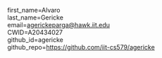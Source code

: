 first_name=Alvaro  
last_name=Gericke  
email=agerickeparga@hawk.iit.edu  
CWID=A20434027  
github_id=agericke  
github_repo=https://github.com/iit-cs579/agericke  